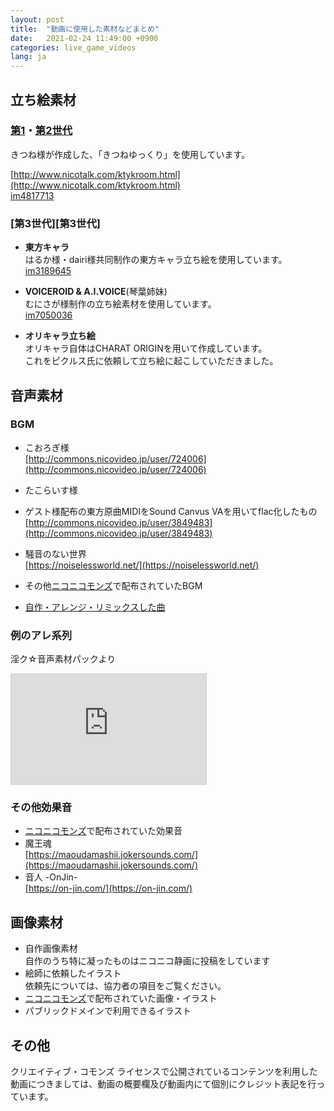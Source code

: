 ```yaml
---
layout: post
title:  "動画に使用した素材などまとめ"
date:   2021-02-24 11:49:00 +0900
categories: live_game_videos
lang: ja
---
```

## 立ち絵素材
### [第1][第1世代]・[第2世代][第2世代]
きつね様が作成した、「きつねゆっくり」を使用しています。

[http://www.nicotalk.com/ktykroom.html](http://www.nicotalk.com/ktykroom.html)  
[im4817713](https://seiga.nicovideo.jp/seiga/im4817713)

### [第3世代][第3世代]
- **東方キャラ**  
  はるか様・dairi様共同制作の東方キャラ立ち絵を使用しています。  
  [im3189645](https://seiga.nicovideo.jp/seiga/im3189645)

- **VOICEROID & A.I.VOICE**(琴葉姉妹)  
  むにさが様制作の立ち絵素材を使用しています。  
  [im7050036](https://seiga.nicovideo.jp/seiga/im7050036)

- **オリキャラ立ち絵**  
  オリキャラ自体はCHARAT ORIGINを用いて作成しています。  
  これをピクルス氏に依頼して立ち絵に起こしていただきました。

## 音声素材
### BGM
- こおろぎ様  
  [http://commons.nicovideo.jp/user/724006](http://commons.nicovideo.jp/user/724006)
- たこらいす様
  
- ゲスト様配布の東方原曲MIDIをSound Canvus VAを用いてflac化したもの  
  [http://commons.nicovideo.jp/user/3849483](http://commons.nicovideo.jp/user/3849483)
- 騒音のない世界  
  [https://noiselessworld.net/](https://noiselessworld.net/)
- その他[ニコニコモンズ][commons]で配布されていたBGM
- [自作・アレンジ・リミックスした曲](/music)

### 例のアレ系列
淫ク☆音声素材パックより  
<iframe width="312" height="176" src="https://ext.nicovideo.jp/thumb/sm36591767" scrolling="no" style="border:solid 1px #ccc;" frameborder="0"><a href="https://www.nicovideo.jp/watch/sm36591767">【合計38.2GB】淫ク☆ +α 音声素材パック (新紹介動画) .inc-sounds.net</a></iframe>

### その他効果音
- [ニコニコモンズ][commons]で配布されていた効果音
- 魔王魂  
  [https://maoudamashii.jokersounds.com/](https://maoudamashii.jokersounds.com/)
- 音人 -OnJin-  
  [https://on-jin.com/](https://on-jin.com/)

## 画像素材
- 自作画像素材  
  自作のうち特に凝ったものはニコニコ静画に投稿をしています
- 絵師に依頼したイラスト  
  依頼先については、協力者の項目をご覧ください。
- [ニコニコモンズ][commons]で配布されていた画像・イラスト
- パブリックドメインで利用できるイラスト

## その他
クリエイティブ・コモンズ ライセンスで公開されているコンテンツを利用した動画につきましては、動画の概要欄及び動画内にて個別にクレジット表記を行っています。

[commons]: http://commons.nicovideo.jp/
[第1世代]: /japanese/2017/08/03/1st-chara.html
[第2世代]: /japanese/2019/03/31/2nd-chara.html